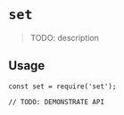 # `set`

> TODO: description

## Usage

```
const set = require('set');

// TODO: DEMONSTRATE API
```
